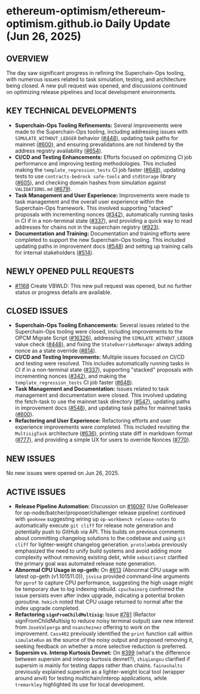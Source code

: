 # ethereum-optimism/ethereum-optimism.github.io Daily Update (Jun 26, 2025)
## OVERVIEW 
The day saw significant progress in refining the Superchain-Ops tooling, with numerous issues related to task simulation, testing, and architecture being closed. A new pull request was opened, and discussions continued on optimizing release pipelines and local development environments.

## KEY TECHNICAL DEVELOPMENTS

*   **Superchain-Ops Tooling Refinements:** Several improvements were made to the Superchain-Ops tooling, including addressing issues with `SIMULATE_WITHOUT_LEDGER` behavior ([#448](https://github.com/ethereum-optimism/ethereum-optimism.github.io/issues/448)), updating task paths for mainnet ([#600](https://github.com/ethereum-optimism/ethereum-optimism.github.io/issues/600)), and ensuring prevalidations are not hindered by the address registry availability ([#654](https://github.com/ethereum-optimism/ethereum-optimism.github.io/issues/654)).
*   **CI/CD and Testing Enhancements:** Efforts focused on optimizing CI job performance and improving testing methodologies. This included making the `template_regression_tests` CI job faster ([#648](https://github.com/ethereum-optimism/ethereum-optimism.github.io/issues/648)), updating tests to use `contracts-bedrock safe-tools` and `stdStorage` library ([#605](https://github.com/ethereum-optimism/ethereum-optimism.github.io/issues/605)), and checking domain hashes from simulation against `VALIDATIONS.md` ([#679](https://github.com/ethereum-optimism/ethereum-optimism.github.io/issues/679)).
*   **Task Management and User Experience:** Improvements were made to task management and the overall user experience within the Superchain-Ops framework. This involved supporting "stacked" proposals with incrementing nonces ([#342](https://github.com/ethereum-optimism/ethereum-optimism.github.io/issues/342)), automatically running tasks in CI if in a non-terminal state ([#337](https://github.com/ethereum-optimism/ethereum-optimism.github.io/issues/337)), and providing a quick way to read addresses for chains not in the superchain registry ([#923](https://github.com/ethereum-optimism/ethereum-optimism.github.io/issues/923)).
*   **Documentation and Training:** Documentation and training efforts were completed to support the new Superchain-Ops tooling. This included updating paths in improvement docs ([#548](https://github.com/ethereum-optimism/ethereum-optimism.github.io/issues/548)) and setting up training calls for internal stakeholders ([#514](https://github.com/ethereum-optimism/ethereum-optimism.github.io/issues/514)).

## NEWLY OPENED PULL REQUESTS
*   [#1168](https://github.com/ethereum-optimism/ethereum-optimism.github.io/pull/1168) Create VBWLD: This new pull request was opened, but no further status or progress details are available.

## CLOSED ISSUES

*   **Superchain-Ops Tooling Enhancements:** Several issues related to the Superchain-Ops tooling were closed, including improvements to the OPCM Migrate Script ([#16326](https://github.com/ethereum-optimism/ethereum-optimism.github.io/issues/16326)), addressing the `SIMULATE_WITHOUT_LEDGER` value check ([#448](https://github.com/ethereum-optimism/ethereum-optimism.github.io/issues/448)), and fixing the `StateOverrideManager` always adding nonce as a state override ([#814](https://github.com/ethereum-optimism/ethereum-optimism.github.io/issues/814)).
*   **CI/CD and Testing Improvements:** Multiple issues focused on CI/CD and testing were resolved. This includes automatically running tasks in CI if in a non-terminal state ([#337](https://github.com/ethereum-optimism/ethereum-optimism.github.io/issues/337)), supporting "stacked" proposals with incrementing nonces ([#342](https://github.com/ethereum-optimism/ethereum-optimism.github.io/issues/342)), and making the `template_regression_tests` CI job faster ([#648](https://github.com/ethereum-optimism/ethereum-optimism.github.io/issues/648)).
*   **Task Management and Documentation:** Issues related to task management and documentation were closed. This involved updating the fetch-task to use the mainnet task directory ([#547](https://github.com/ethereum-optimism/ethereum-optimism.github.io/issues/547)), updating paths in improvement docs ([#548](https://github.com/ethereum-optimism/ethereum-optimism.github.io/issues/548)), and updating task paths for mainnet tasks ([#600](https://github.com/ethereum-optimism/ethereum-optimism.github.io/issues/600)).
*   **Refactoring and User Experience:** Refactoring efforts and user experience improvements were completed. This included revisiting the `MultisigTask` architecture ([#636](https://github.com/ethereum-optimism/ethereum-optimism.github.io/issues/636)), printing state diff in markdown format ([#777](https://github.com/ethereum-optimism/ethereum-optimism.github.io/issues/777)), and providing a simple UX for users to override Nonces ([#770](https://github.com/ethereum-optimism/ethereum-optimism.github.io/issues/770)).

## NEW ISSUES
No new issues were opened on Jun 26, 2025.

## ACTIVE ISSUES

*   **Release Pipeline Automation:** Discussion on [#16097](https://github.com/ethereum-optimism/ethereum-optimism.github.io/issues/16097) (Use GoReleaser for op-node/batcher/proposer/challenger release pipeline) continued with `geoknee` suggesting wiring up `op-workbench release-notes` to automatically execute `git cliff` for release note generation and potentially push to GitHub via API. This builds on previous comments about committing changelog solutions to the codebase and using `git cliff` for lighter-weight changelog generation. `protolambda` previously emphasized the need to unify build systems and avoid adding more complexity without removing existing debt, while `sebastianst` clarified the primary goal was automated release note generation.
*   **Abnormal CPU Usage in op-geth:** On [#613](https://github.com/ethereum-optimism/ethereum-optimism.github.io/issues/613) (Abnormal CPU usage with latest op-geth (v1.101511.0)), `jsvisa` provided command-line arguments for `pprof` to capture CPU performance, suggesting the high usage might be temporary due to log indexing rebuild. `cpuchainorg` confirmed the issue persists even after index upgrade, indicating a potential broken goroutine. `hekich` noted that CPU usage returned to normal after the index upgrade completed.
*   **Refactoring `signFromChildMultisig`:** Issue [#781](https://github.com/ethereum-optimism/ethereum-optimism.github.io/issues/781) (Refactor signFromChildMultisig to reduce noisy terminal output) saw new interest from `JoseValperga` and `nsancheznez` offering to work on the improvement. `Cass402` previously identified the `print` function call within `simulateRun` as the source of the noisy output and proposed removing it, seeking feedback on whether a more selective reduction is preferred.
*   **Supersim vs. Interop Kurtosis Devnet:** On [#399](https://github.com/ethereum-optimism/ethereum-optimism.github.io/issues/399) (what's the difference between supersim and interop kurtosis devnet?), `zhiqiangxu` clarified if supersim is mainly for testing dapps rather than chains. `fainashalts` previously explained supersim as a lighter-weight local tool (wrapper around anvil) for testing multichain/interop applications, while `tremarkley` highlighted its use for local development.